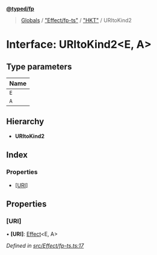 **[@typed/fp](../README.md)**

> [Globals](../globals.md) / ["Effect/fp-ts"](../modules/_effect_fp_ts_.md) / ["HKT"](../modules/_effect_fp_ts_._hkt_.md) / URItoKind2

# Interface: URItoKind2\<E, A>

## Type parameters

Name |
------ |
`E` |
`A` |

## Hierarchy

* **URItoKind2**

## Index

### Properties

* [[URI]](_effect_fp_ts_._hkt_.uritokind2.md#[uri])

## Properties

### [URI]

•  **[URI]**: [Effect](../modules/_effect_effect_.effect.md)\<E, A>

*Defined in [src/Effect/fp-ts.ts:17](https://github.com/TylorS/typed-fp/blob/f129829/src/Effect/fp-ts.ts#L17)*
